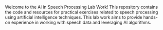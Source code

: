 Welcome to the AI in Speech Processing Lab Work! This repository contains the code and resources for practical exercises related to speech processing using artificial intelligence techniques. This lab work aims to provide hands-on experience in working with speech data and leveraging AI algorithms.
